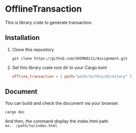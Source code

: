 # OfflineTransaction
This is library crate to generate transaction. 

## Installation
 1. Clone this repository
    ```shell
    git clone https://github.com/SHIMA0111/Assignment.git
    ```
 2. Set this library crate root dir to your Cargo.toml
    ```toml
    offline_transaction = { path="path/to/this/directory" }
    ```
    
## Document
You can build and check the document via your browser. 
```shell
cargo doc
```
And then, the command display the index.html path.  
`ex.  /path/to/index.html`  

